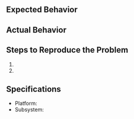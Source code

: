 ## Expected Behavior


## Actual Behavior


## Steps to Reproduce the Problem

  1.
  2.

## Specifications
  - Platform:
  - Subsystem:

